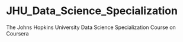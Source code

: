 # JHU_Data_Science_Specialization
The Johns Hopkins University Data Science Specialization Course on Coursera
